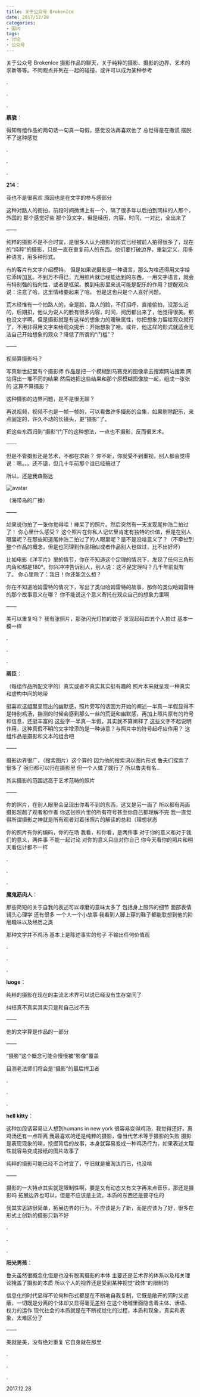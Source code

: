 ```yaml
---
title: 关于公众号 BrokenIce
date: 2017/12/28
categories:
- 国内
tags:
- 讨论
- 公众号
---
```




关于公众号 BrokenIce 摄影作品的聊天，关于纯粹的摄影、摄影的边界、艺术的求新等等。不同观点并列在一起的碰撞，或许可以成为某种参考<!--more-->


.

.

.

**蔡骁**：

得知每组作品的两句话一句真一句假，感觉没法再喜欢他了
总觉得是在撒谎
摆脱不了这种感觉

.

.

.

**214**：

我也不是很喜欢
原因也是在文字的参与感部分

这种对路人的街拍，前段时间微博上有一个，隔了很多年以后拍到同样的人那个，外国的
那个感觉好些
那个没文字，但是经历，内容，时间，一对比，全出来了


——



纯粹的摄影不是不合时宜，是很多人认为摄影的形式已经被前人拍得很多了，现在的“纯粹”的摄影，只是一直在重复前人的东西。他们要打破边界，重新定义，用多种语言，用多种形式。

有的客片有文字介绍模特。
但是如果说摄影是一种语言，那么为啥还得用文字给它添砖加瓦。不到万不得已，光用照片就已经能达到的东西，一用文字语言，就会有特别强的指向性，或者是框架。换到电影里来说可能是配乐的作用？提醒观众说：注意了哈，这里情绪要起来了哈。
但是这也只是个人喜好问题。

荒木经惟有一个拍路人的，全是脸，路人的脸，不打招呼，直接偷拍，没那么近的，后期扣，他认为说人的脸有很多内容，时间，阅历都出来了，他觉得很美。那也没文字啊。但是摄影就是有这样的想象力的暧昧属性，你把想象力留给观众就行了，不用非得用文字来给观众提示：开始想象了哈。或许，他这样的形式就适合无法自己开始想象的观众？降低了所谓的“门槛”？


——


视频算摄影吗？

写真新世纪里有个摄影师
作品是把一个模糊到马赛克的图像拿去搜索网站搜索
网站得出一堆不同的结果
然后她把这些结果和那个原模糊图像放一起，组成一张张的
这算不算摄影？

这种摄影的边界问题，是不是很无聊？

再说视频，视频不也是一帧一帧的，可以看做许多摄影的合集，如果剔除配乐，来点固定的，许久不动的长镜头，更“摄影”了。

把这些东西归到“摄影”门下的这种想法，一点也不摄影，反而很艺术。



——


但是不管摄影还是艺术，不都在求新？
你不新，你就受不到重视，别人都会觉得说：嗯。。。还不错，但几十年前那个谁已经搞过了

所以，还是我森豁达

![avatar](/images/0002/01.jpg)

（海带岛的广播）


——


如果说你拍了一张你觉得哇！棒呆了的照片。然后突然有一天发现尾仲浩二拍过了！
你心里什么感受？
这个照片在你私人记忆里肯定有独特的价值，但是在别人眼里呢？在那些知道尾仲浩二拍过了的人眼里呢？是不是没啥意义了？（不牵扯到整个作品的概念，但是也同理到作品相似或者作品别人也做过，比不出好坏）

比如电影《洋芋片》里的情节，你在不知道这个定理的情况下，发现了任何三角形内角和都是180°。你兴冲冲告诉别人，别人说：这不是定理吗？几千年前就有了。
你心里除了：我日！你还能怎么想？

你在不知道哈姆雷特的情况下，写出了类似哈姆雷特的故事，那你的类似哈姆雷特的那个故事意义在哪？
你不能说这个意义寄托在观众自己的想象力里啊


——


美可以重复吗？
我有张照片，那张闪光灯拍的蚊子
发现起码四五个人拍过
基本一模一样

.

.

.

**雨臣**：

（每组作品所配文字的）真实或者不真实其实挺有趣的
照片本来就呈现一种真实和虚构中间的地带

挺喜欢这组里呈现出的幽默感，照片旁写的话因为开始的阐述一半真一半假显得不是特别鸡汤，揣测的时候会感到那么一丝的荒诞和幽默感，再加上照片原有的符号和信息，还挺丰富的
这些字一半真一半假，其实就不算阐释了
这些文字不起说明作用，这种真假不明的文字增添的是一种诗意？与照片中的符号起呼应作用？
这组作品是摄影和文本的组合吧


——


摄影边界很广，（搜索图片）这个算的
因为他的搜索词以图片形式
鲁夫们探索了很多了
强归都可以归在摄影里
但一个人做了就行了
所以鲁夫有名..

其实摄影的范围远高于艺术范畴的照片


——


你的照片，在别人眼里会呈现出你看不到的东西，这又是另一面了
所以都有两面
摄影超越了观者和作者
你这张照片里的所有符号甚至你自己都理解不完
我一直觉得所谓摄影之神就是所有观者对着张照片的解读的总和（理想状态

你的照片有你的编码，你的在场
我看，和你看，是两件事
对于你的意义和对于我们的意义，两件事
不能一起讨论
对你的意义只应对你自己
你今天看你的照片和明天看估计都不一样

.

.

.

**魔鬼筋肉人**：

那些简短的关于自我的表述可以琢磨的意味太多了 包括身上服饰的细节 面部表情镜头心理学 还有很多
一个人一个小故事
我看到人脚上穿的鞋子都能联想到他的阶层趣味以及经历之类

那种文字并不鸡汤 基本上是陈述事实的句子 不输出任何价值观

.

.

.

**luoge**：

纯粹的摄影在现在的主流艺术界可以说已经没有生存空间了

纠结真不真实其实只是和自己过不去


——


他的文字算是作品的一部分


——


“摄影”这个概念可能会慢慢被“影像”覆盖

目测老法师们将会是“摄影”的最后捍卫者

.

.

.

**hell kitty**：

这种加段话容易让人想到humans in new york
很容易变得鸡汤，我觉得还好，离鸡汤还有一点距离
我最喜欢的还是纯粹的摄影，像当代艺术等于摄影的失败
摄影是表现现象的嘛，挖掘背后的故事，本身就容易变成一种鸡汤行为，如果表述太理性就容易变成报纸的图片故事了

纯粹的摄影可能已经不合时宜了，守旧就是被淘汰而已，也没啥


——


摄影的一大特点其实就是限制性啊，要是又有动态又有文字再来点音乐，那还是摄影吗
拓展边界也可以，但是不应该是主流，本质的东西还是要守住的

我其实思路很简单，拓展边界的行为，不应该是为了新，而是应该为了好，很多在形式上创新的摄影只新不好

.

.

.

**阳光男孩**：

鲁夫虽然很概念化但是也没有脱离摄影的本体
主要还是艺术界的体系以及相关理论掩盖了摄影的本质
所以个人的视界还是受到某种视觉“政体”的限制的

信息化的时代显得不论何种形式都是在不断地自我复制，它既是敞开的同时又遮蔽，一切既是分离的个体却又显得毫无差别
在这个场域里面隐含着主体、话语、权力的运作
现代社会的本质就是在不断视觉化的过程，本质和现象，真实和表象，太难区分了


——


美就是美，没有绝对重复
它自身就在那里

.

.

.

2017.12.28

